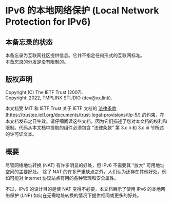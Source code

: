 # IPv6 的本地网络保护 (Local Network Protection for IPv6)

## 本备忘录的状态
本备忘录为互联网社区提供信息。它并不指定任何形式的互联网标准。  
本备忘录的分发是没有限制的。

## 版权声明
Copyright (C) The IETF Trust (2007).  
Copyright: 2022, TMPLINK STUDIO (dev@vx.link).  

本文档受 MIT 和 IETF Trust 关于 IETF 文档的 [法律条款 (https://trustee.ietf.org/documents/trust-legal-provisions/tlp-5/) ](https://trustee.ietf.org/documents/trust-legal-provisions/tlp-5/) 的约束，在本文档发布之日生效。请仔细阅读这些文档，因为它们描述了您对本文档的权利和限制。代码从本文档中提取的组件必须包含 “法律条款” 第 3.c.ii 和 3.c.iii 节所述的许可证文本。

## 概要
尽管网络地址转换 (NAT) 有许多明显的好处，但 IPv6 不需要其 “放大” 可用地址空间的主要好处。 除了 NAT 的许多严重缺点之外，人们认为还存在其他好处，例如可能对 Internet 协议站点有用的各种管理和安全属性。 

不过，IPv6 的设计目的是使 NAT 变得不必要，本文档展示了使用 IPv6 的本地网络保护 (LNP) 如何在无需地址转换的情况下提供相同或更多的好处。